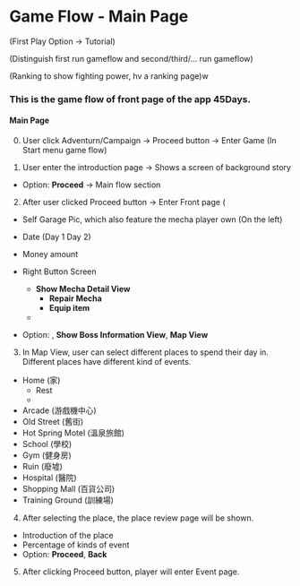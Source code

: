 # Game Flow - Main Page

(First Play Option -> Tutorial)

(Distinguish first run gameflow and second/third/... run gameflow)

(Ranking to show fighting power, hv a ranking page)w

### This is the game flow of front page of the app 45Days. 

#### Main Page

0. User click Adventurn/Campaign -> Proceed button -> Enter Game (In Start menu game flow)

1. User enter the introduction page -> Shows a screen of background story 
  - Option: **Proceed** -> Main flow section

2. After user clicked Proceed button -> Enter Front page
  (
  - Self Garage Pic, which also feature the mecha player own (On the left)
  - Date (Day 1 Day 2)
  - Money amount
  - Right Button Screen
    - **Show Mecha Detail View**
      - **Repair Mecha**
      - **Equip item**
    - 



  - Option: , **Show Boss Information View**, **Map View**
  

3. In Map View, user can select different places to spend their day in. Different places have different kind of events.

 
  - Home (家) 
    - Rest
    - 
  - Arcade (游戲機中心)
  - Old Street (舊街)
  - Hot Spring Motel (溫泉旅館)
  - School (學校)
  - Gym (健身房)
  - Ruin (廢墟)
  - Hospital (醫院)
  - Shopping Mall (百貨公司)
  - Training Ground (訓練場)

4. After selecting the place, the place review page will be shown. 
  - Introduction of the place
  - Percentage of kinds of event 
  - Option: **Proceed**, **Back**

5. After clicking Proceed button, player will enter Event page.


